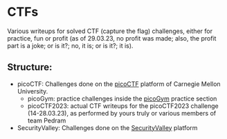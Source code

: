 # CTFs

Various writeups for solved CTF (capture the flag) challenges, either for practice, fun or profit (as of 29.03.23, no profit was made; also, the profit part is a joke; or is it?; no, it is; or is it?; it is).

## Structure:
- picoCTF: Challenges done on the [picoCTF](picoctf.org) platform of Carnegie Mellon University.
  - picoGym: practice challenges inside the [picoGym](https://play.picoctf.org/practice) practice section
  - picoCTF2023: actual CTF writeups for the picoCTF2023 challenge (14-28.03.23), as performed by yours truly or various members of team Pedram
- SecurityValley: Challenges done on the [SecurityValley](ctf.securityvalley.org) platform

